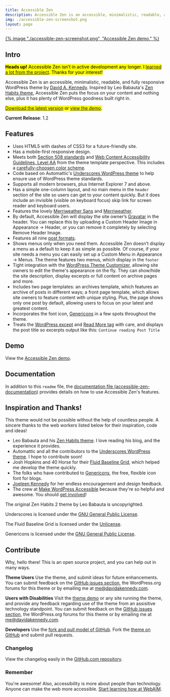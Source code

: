 ```yaml
---
title: Accessible Zen
description: Accessible Zen is an accessible, minimalistic, readable, and fully responsive WordPress theme by [David A. Kennedy.
img: ./accessible-zen-screenshot.png
layout: page
---
```


<a class="image-link" href="http://accessiblezen.davidakennedy.com">
  {% image "./accessible-zen-screenshot.png", "Accessible Zen demo." %}
</a>

## Intro

<mark><strong>Heads up!</strong> Accessible Zen isn't in active development any longer. I <a href="/blog/goodbye-accessible-zen/">learned a lot from the project</a>. Thanks for your interest!</mark>

Accessible Zen is an accessible, minimalistic, readable, and fully responsive WordPress theme by [David A. Kennedy](http://davidakennedy.com). Inspired by Leo Babauta's [Zen Habits theme](http://zenhabits.net/theme/), Accessible Zen puts the focus on your content and nothing else, plus it has plenty of WordPress goodness built right in.

<mark><a href="http://wordpress.org/themes/accessible-zen">Download the latest version</a> or <a href="http://accessiblezen.davidakennedy.com">view the demo</a>.</mark>

**Current Release**: 1.2

## Features

- Uses HTML5 with dashes of CSS3 for a future-friendly site.
- Has a mobile-first responsive design.
- Meets both [Section 508 standards](http://www.section508.gov/index.cfm?&FuseAction=Content&ID=12) and [Web Content Accessibility Guidelines, Level AA](http://www.w3.org/TR/WCAG/) from the theme template perspective. This includes a [carefully-choosen color scheme](http://accessibility.oit.ncsu.edu/tools/color-contrast/accessible-color-palette.php?&colors=ffffff,f5f5f5,d5d5d5,e5e5e5,333333,666666,e5f7ff,00628c,00354C,00628,C,008FCC,006e9d&main=ffffff&level=AA).
- Code based on Automattic's [Underscores WordPress theme](http://underscores.me/) to help ensure use of WordPress theme standards.
- Supports all modern browsers, plus Internet Explorer 7 and above.
- Has a simple one-column layout, and no main menu in the `header` section of the site so users can get to your content quickly. But it does include an invisible (visible on keyboard focus) skip link for screen reader and keyboard users.
- Features the lovely [Merriweather Sans](http://www.google.com/fonts/specimen/Merriweather+Sans) and [Merriweather](//www.google.com/fonts/specimen/Merriweather).
- By default, Accessible Zen will display the site owner’s [Gravatar](http://en.gravatar.com/) in the header. You can replace this by uploading a Custom Header Image in Appearance -> Header, or you can remove it completely by selecting Remove Header Image.
- Features all nine [post formats](http://codex.wordpress.org/Post_Formats).
- Shows menus only when you need them. Accessible Zen doesn’t display a menu as a default to keep it as simple as possible. Of course, if your site needs a menu you can easily set up a Custom Menu in Appearance -> Menus. The theme features two menus, which display in the `footer`
- Tight integration with the [WordPress Theme Customizer](https://codex.wordpress.org/Theme_Customization_API), allowing site owners to edit the theme's appearance on the fly. They can show/hide the site description, display excerpts or full content on archive pages and more.
- Includes two page templates: an archives template, which features an archive of posts in different ways; a front page template, which allows site owners to feature content with unique styling. Plus, the page shows only one post by default, allowing users to focus on your latest and greatest content.
- Incorporates the font icon, [Genericons](http://genericons.com/) in a few spots throughout the theme.
- Treats the [WordPress except](http://codex.wordpress.org/Excerpt) and [Read More tag](http://codex.wordpress.org/Customizing_the_Read_More) with care, and displays the post title so excerpts output like this: `Continue reading Post Title`

## Demo

View the [Accessible Zen demo](http://accessiblezen.davidakennedy.com).

## Documentation

In addition to this `readme` file, the [documentation file (accessible-zen-documentation)](https://github.com/davidakennedy/accessible-zen/blob/master/accessible-zen-documentation.txt) provides details on how to use Accessible Zen's features.

## Inspiration and Thanks!

This theme would not be possible without the help of countless people. A sincere thanks to the web workers listed below for their inspiration, code and ideas!

- Leo Babauta and his [Zen Habits theme](http://zenhabits.net/theme/). I love reading his blog, and the experience it provides.
- Automattic and all the contributors to the [Underscores WordPress theme](http://underscores.me/). I hope to contribute soon!
- Josh Hopkins and 40 Horse for their [Fluid Baseline Grid](http://fluidbaselinegrid.com/), which helped me develop the theme quickly.
- The folks who have contributed to [Genericons](http://genericons.com/), the free, flexible icon font for blogs.
- [Joeleen Kennedy](http://joeleen.net) for her endless encouragement and design feedback.
- The crew at [Make WordPress Accessible](http://make.wordpress.org/accessibility/) because they're so helpful and awesome. You should [get involved](http://make.wordpress.org/accessibility/join-us/)!

The original Zen Habits 2 theme by Leo Babauta is uncopyrighted.

Underscores is licensed under the [GNU General Public License](http://www.gnu.org/licenses/gpl-2.0.html).

The Fluid Baseline Grid is licensed under the [Unlicense](http://unlicense.org/).

Genericons is licensed under the [GNU General Public License](http://www.gnu.org/licenses/gpl-2.0.html).

## Contribute

Why, hello there! This is an open source project, and you can help out in many ways.

**Theme Users**
Use the theme, and submit ideas for future enhancements. You can submit feedback on the [GitHub issues section](https://github.com/davidakennedy/accessible-zen/issues), the WordPress.org forums for this theme or by emailing me at <me@davidakennedy.com>.

**Users with Disabilities**
Visit the [theme demo](http://accessiblezen.davidakennedy.com) or any site running the theme, and provide any feedback regarding use of the theme from an assisitive technology standpoint. You can submit feedback on the [GitHub issues section](https://github.com/davidakennedy/accessible-zen/issues), the WordPress.org forums for this theme or by emailing me at <me@davidakennedy.com>.

**Developers**
Use the [fork and pull model of GitHub](https://help.github.com/articles/using-pull-requests#fork--pull). Fork the [theme on GitHub](https://github.com/davidakennedy/accessible-zen/) and submit pull requests.

### Changelog

View the changelog easily in the [GitHub.com repository](https://github.com/davidakennedy/accessible-zen/blob/master/changelog.txt).

### Remember

You're awesome! Also, accessibility is more about people than technology. Anyone can make the web more accessible. [Start learning how at WebAIM](http://webaim.org/).

